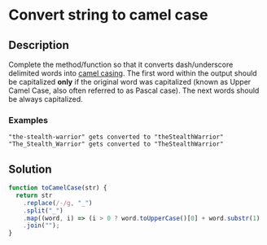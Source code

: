 # Convert string to camel case

## Description

Complete the method/function so that it converts dash/underscore delimited words into [camel casing](https://en.wikipedia.org/wiki/Camel_case). The first word within the output should be capitalized **only** if the original word was capitalized (known as Upper Camel Case, also often referred to as Pascal case). The next words should be always capitalized.

### Examples

```
"the-stealth-warrior" gets converted to "theStealthWarrior"
"The_Stealth_Warrior" gets converted to "TheStealthWarrior"
```

## Solution

```javascript
function toCamelCase(str) {
  return str
    .replace(/-/g, "_")
    .split("_")
    .map((word, i) => (i > 0 ? word.toUpperCase()[0] + word.substr(1) : word))
    .join("");
}
```
